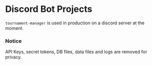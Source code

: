 # Discord Bot Projects

`tournament-manager` is used in production on a discord server at the moment.

### Notice

API Keys, secret tokens, DB files, data files and logs are removed for privacy.
